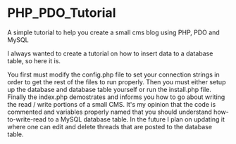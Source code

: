 # PHP_PDO_Tutorial
A simple tutorial to help you create a small cms blog using PHP, PDO and MySQL

I always wanted to create a tutorial on how to insert data to a database table, so here it is.

You first must modify the config.php file to set your connection strings in order to get the rest of the files to run properly. Then you must either setup up the database and database table yourself or run the install.php file. Finally the index.php demostrates and informs you how to go about writing the read / write portions of a small CMS. It's my opinion that the code is commented and variables properly named that you should understand how-to-write-read to a MySQL database table. In the future I plan on updating it where one can edit and delete threads that are posted to the database table. 
